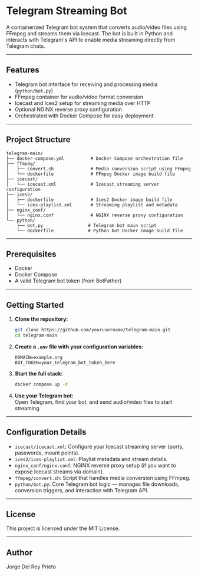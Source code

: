 # Telegram Streaming Bot

A containerized Telegram bot system that converts audio/video files using FFmpeg and streams them via Icecast. The bot is built in Python and interacts with Telegram's API to enable media streaming directly from Telegram chats.

---

## Features

- Telegram bot interface for receiving and processing media (`python/bot.py`)
- FFmpeg container for audio/video format conversion
- Icecast and Ices2 setup for streaming media over HTTP
- Optional NGINX reverse proxy configuration
- Orchestrated with Docker Compose for easy deployment

---

## Project Structure

```
telegram-main/
├── docker-compose.yml          # Docker Compose orchestration file
├── ffmpeg/
│   ├── convert.sh              # Media conversion script using FFmpeg
│   └── dockerfile              # FFmpeg Docker image build file
├── icecast/
│   └── icecast.xml             # Icecast streaming server configuration
├── ices2/
│   ├── dockerfile              # Ices2 Docker image build file
│   └── ices-playlist.xml       # Streaming playlist and metadata
├── nginx_conf/
│   └── nginx.conf              # NGINX reverse proxy configuration
└── python/
    ├── bot.py                 # Telegram bot main script
    └── dockerfile             # Python bot Docker image build file
```

---

## Prerequisites

- Docker
- Docker Compose
- A valid Telegram bot token (from BotFather)

---

## Getting Started

1. **Clone the repository:**

   ```bash
   git clone https://github.com/yourusername/telegram-main.git
   cd telegram-main
   ```

2. **Create a `.env` file with your configuration variables:**

   ```
   DOMAIN=example.org
   BOT_TOKEN=your_telegram_bot_token_here
   ```

3. **Start the full stack:**

   ```bash
   docker compose up -d
   ```

4. **Use your Telegram bot:**  
   Open Telegram, find your bot, and send audio/video files to start streaming.

---

## Configuration Details

- `icecast/icecast.xml`: Configure your Icecast streaming server (ports, passwords, mount points).
- `ices2/ices-playlist.xml`: Playlist metadata and stream details.
- `nginx_conf/nginx.conf`: NGINX reverse proxy setup (if you want to expose Icecast streams via domain).
- `ffmpeg/convert.sh`: Script that handles media conversion using FFmpeg.
- `python/bot.py`: Core Telegram bot logic — manages file downloads, conversion triggers, and interaction with Telegram API.

---

## License

This project is licensed under the MIT License.

---

## Author

Jorge Del Rey Prieto
